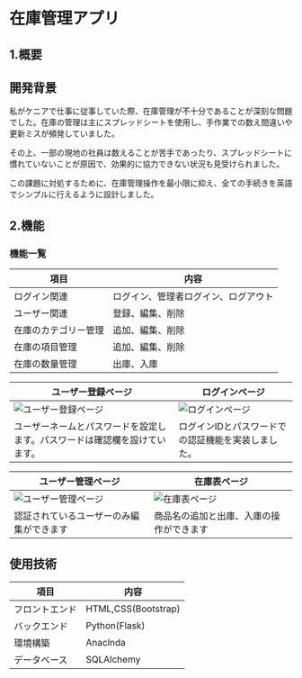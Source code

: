# 在庫管理アプリ

## 1.概要
## 開発背景
私がケニアで仕事に従事していた際、在庫管理が不十分であることが深刻な問題でした。在庫の管理は主にスプレッドシートを使用し、手作業での数え間違いや更新ミスが頻発していました。

その上、一部の現地の社員は数えることが苦手であったり、スプレッドシートに慣れていないことが原因で、効果的に協力できない状況も見受けられました。

この課題に対処するために、在庫管理操作を最小限に抑え、全ての手続きを英語でシンプルに行えるように設計しました。

## 2.機能
### 機能一覧
| 項目   |     内容      |
| --- | ----------- |
| ログイン関連    | ログイン、管理者ログイン、ログアウト |
| ユーザー関連    | 登録、編集、削除 |
|在庫のカテゴリー管理| 追加、編集、削除|
|在庫の項目管理| 追加、編集、削除 |
| 在庫の数量管理    | 出庫、入庫 |

|ユーザー登録ページ|ログインページ|
|---|---|
|![ユーザー登録ページ](https://github.com/Goemon5/stock_list/assets/119960019/c4f43a92-7ddc-4a98-8e21-336ab261de19)|![ログインページ](https://github.com/Goemon5/stock_list/assets/119960019/1be04c8b-c75c-4ae2-81ff-2c51db60f5ab)|
|ユーザーネームとパスワードを設定します。パスワードは確認欄を設けています。|ログインIDとパスワードでの認証機能を実装しました。|

|ユーザー管理ページ|在庫表ページ|
|---|---|
|![ユーザー管理ページ](https://github.com/Goemon5/stock_list/assets/119960019/07324d90-6e60-4b68-8b68-18db5514a25d)|![在庫表ページ](https://github.com/Goemon5/stock_list/assets/119960019/a22bc8bb-2f3d-462d-82a2-895dc8401281)|
|認証されているユーザーのみ編集ができます|商品名の追加と出庫、入庫の操作ができます|



## 使用技術
| 項目   |     内容      |
| --- | ----------- |
| フロントエンド    | HTML,CSS(Bootstrap) |
| バックエンド    | Python(Flask) |
|環境構築| Anaclnda|
|データベース| SQLAlchemy |

